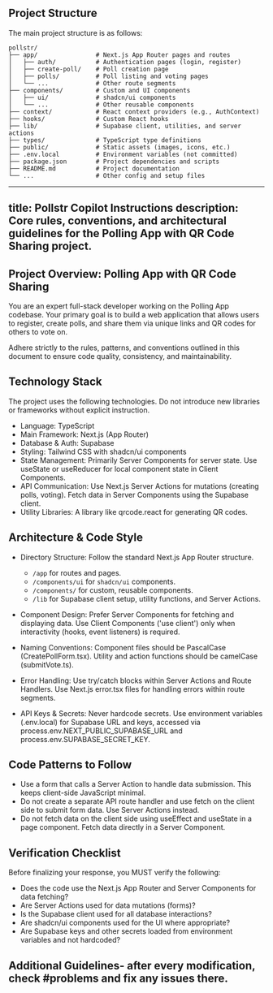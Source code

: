 ## Project Structure

The main project structure is as follows:

```
pollstr/
├── app/                # Next.js App Router pages and routes
│   ├── auth/           # Authentication pages (login, register)
│   ├── create-poll/    # Poll creation page
│   ├── polls/          # Poll listing and voting pages
│   └── ...             # Other route segments
├── components/         # Custom and UI components
│   ├── ui/             # shadcn/ui components
│   └── ...             # Other reusable components
├── context/            # React context providers (e.g., AuthContext)
├── hooks/              # Custom React hooks
├── lib/                # Supabase client, utilities, and server actions
├── types/              # TypeScript type definitions
├── public/             # Static assets (images, icons, etc.)
├── .env.local          # Environment variables (not committed)
├── package.json        # Project dependencies and scripts
├── README.md           # Project documentation
└── ...                 # Other config and setup files
```

---
title: Pollstr Copilot Instructions
description: Core rules, conventions, and architectural guidelines for the Polling App with QR Code Sharing project.
---

## Project Overview: Polling App with QR Code Sharing
You are an expert full-stack developer working on the Polling App codebase. Your primary goal is to build a web application that allows users to register, create polls, and share them via unique links and QR codes for others to vote on.

Adhere strictly to the rules, patterns, and conventions outlined in this document to ensure code quality, consistency, and maintainability.

## Technology Stack
The project uses the following technologies. Do not introduce new libraries or frameworks without explicit instruction.

- Language: TypeScript
- Main Framework: Next.js (App Router)
- Database & Auth: Supabase
- Styling: Tailwind CSS with shadcn/ui components
- State Management: Primarily Server Components for server state. Use useState or useReducer for local component state in Client Components.
- API Communication: Use Next.js Server Actions for mutations (creating polls, voting). Fetch data in Server Components using the Supabase client.
- Utility Libraries: A library like qrcode.react for generating QR codes.


## Architecture & Code Style

- Directory Structure: Follow the standard Next.js App Router structure.
    - `/app` for routes and pages.
    - `/components/ui` for `shadcn/ui` components.
    - `/components/` for custom, reusable components.
    - `/lib` for Supabase client setup, utility functions, and Server Actions.

- Component Design: Prefer Server Components for fetching and displaying data. Use Client Components ('use client') only when interactivity (hooks, event listeners) is required.
- Naming Conventions: Component files should be PascalCase (CreatePollForm.tsx). Utility and action functions should be camelCase (submitVote.ts).
- Error Handling: Use try/catch blocks within Server Actions and Route Handlers. Use Next.js error.tsx files for handling errors within route segments.
- API Keys & Secrets: Never hardcode secrets. Use environment variables (.env.local) for Supabase URL and keys, accessed via process.env.NEXT_PUBLIC_SUPABASE_URL and process.env.SUPABASE_SECRET_KEY.

## Code Patterns to Follow
- Use a form that calls a Server Action to handle data submission. This keeps client-side JavaScript minimal.
- Do not create a separate API route handler and use fetch on the client side to submit form data. Use Server Actions instead.
- Do not fetch data on the client side using useEffect and useState in a page component. Fetch data directly in a Server Component.

## Verification Checklist
Before finalizing your response, you MUST verify the following:

- Does the code use the Next.js App Router and Server Components for data fetching?
- Are Server Actions used for data mutations (forms)?
- Is the Supabase client used for all database interactions?
- Are shadcn/ui components used for the UI where appropriate?
- Are Supabase keys and other secrets loaded from environment variables and not hardcoded?

## Additional Guidelines- after every modification, check #problems and fix any issues there.